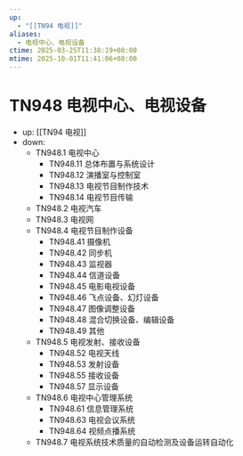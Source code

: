```yaml
---
up:
  - "[[TN94 电视]]"
aliases:
  - 电视中心、电视设备
ctime: 2025-03-25T11:38:19+08:00
mtime: 2025-10-01T11:41:06+08:00
---
```


# TN948 电视中心、电视设备

- up: [[TN94 电视]]
- down:	
	- TN948.1 电视中心
		- TN948.11 总体布置与系统设计
		- TN948.12 演播室与控制室
		- TN948.13 电视节目制作技术
		- TN948.14 电视节目传输
	- TN948.2 电视汽车
	- TN948.3 电视网
	- TN948.4 电视节目制作设备
		- TN948.41 摄像机
		- TN948.42 同步机
		- TN948.43 监视器
		- TN948.44 信道设备
		- TN948.45 电影电视设备
		- TN948.46 飞点设备、幻灯设备
		- TN948.47 图像调整设备
		- TN948.48 混合切换设备、编辑设备
		- TN948.49 其他
	- TN948.5 电视发射、接收设备
		- TN948.52 电视天线
		- TN948.53 发射设备
		- TN948.55 接收设备
		- TN948.57 显示设备
	- TN948.6 电视中心管理系统
		- TN948.61 信息管理系统
		- TN948.63 电视会议系统
		- TN948.64 视频点播系统
	- TN948.7 电视系统技术质量的自动检测及设备运转自动化
	
